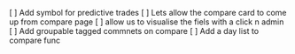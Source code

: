 [ ] Add symbol for predictive trades
[ ] Lets allow the compare card to come up from compare page
[ ] allow us to visualise the fiels with a click n admin
[ ] Add groupable tagged commnets on compare
[ ] Add a day list to compare func